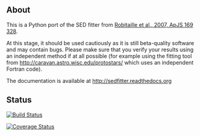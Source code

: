 About
-----

This is a Python port of the SED fitter from [Robitaille et al., 2007, ApJS 169 328](http://adsabs.harvard.edu/abs/2007ApJS..169..328R).

At this stage, it should be used cautiously as it is still beta-quality software and may contain bugs. Please make sure that you verify your results using an independent method if at all possible (for example using the fitting tool from http://caravan.astro.wisc.edu/protostars/ which uses an independent Fortran code).

The documentation is available at http://sedfitter.readthedocs.org

Status
------

[![Build Status](https://travis-ci.org/astrofrog/sedfitter.png?branch=refactor-non-affiliated)](https://travis-ci.org/astrofrog/sedfitter)

[![Coverage Status](https://coveralls.io/repos/astrofrog/sedfitter/badge.png)](https://coveralls.io/r/astrofrog/sedfitter)
